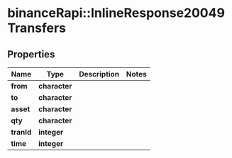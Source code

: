 # binanceRapi::InlineResponse20049Transfers


## Properties
Name | Type | Description | Notes
------------ | ------------- | ------------- | -------------
**from** | **character** |  | 
**to** | **character** |  | 
**asset** | **character** |  | 
**qty** | **character** |  | 
**tranId** | **integer** |  | 
**time** | **integer** |  | 


